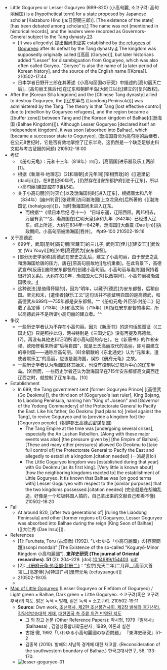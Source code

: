 - Little Goguryeo or Lesser Goguryeo (699-820) (小高句麗, 소고구려; 高句丽侯国) is a [hypothetical term] for a state proposed by Japanese scholar [Kaizaburo Hino (ja:日野開三郎)]. [The existence of the state] [has been debated among scholars].[1](((rl6W2yA0c))) The name was not [mentioned in historical records], and the leaders were recorded as Governors-General subject to the Tang dynasty.[2](((Y4B0rDOkP)))[3]
    - [It was allegedly] 提出但尚未证实 established by [the refugees of Goguryeo](((pALJ6ATz6))) after its defeat by the Tang dynasty.[4] The kingdom was supposedly originally called [[高丽 (Goryeo)]], but later historians added "Lesser" for disambiguation from Goguryeo, which was also often called Goryeo. "Goryeo" is also the name of [a later period of Korean history], and the source of the English name [[Korea]].
210502-17:44
    - 日本学者日野开三郎在其著述《小高句丽国の研究》中描述的[高句丽灭亡后]，[高句丽王族后代]在辽东和朝鲜半岛[大同江以北]建立的[复兴政权]。
- After the [Korean Silla kingdom] and the [Chinese Tang dynasty] allied to destroy Goguryeo, the [[辽东半岛 (Liaodong Peninsula)]] was administered by the Tang. The theory is that Tang [lost effective control] due to [rebellion by Goguryeo refugees], and the region became a [[buffer zone]] between Tang and [the Korean kingdom of Balhae]([[渤海国 (Balhae Kingdom)]]). Although Lesser Goguryeo [declared itself an independent kingdom], it was soon [absorbed into Balhae], which [became a successor state to Goguryeo].
(渤海国自命为高句丽的后继者，在公元8世纪时，它是否有效地掌控了辽东半岛，这仍然是一个缺乏足够史料文献与考古证据的问题)
210502-18:00
- 考证
    - 《册府元龟》：元和十三年（818年）四月，[高丽国]进乐器及乐工两部[1]。
    - 根据《新唐书·地理志》[2]和唐朝[贞元年间][宰相贾耽]的《[[道里记 (daoliji)]]》，在8世纪90年代，[仍然存在][安东都护府][驻于辽东]，所以小高句丽[建国]应在9世纪初。
    - 关于小高句丽[何时灭亡]以及渤海国何时[进入辽东]，根据唐太和八年（834年）[幽州判官][张建章]访问渤海国[上京龙泉府]后所著的《[[渤海国记 (bohaiguoji)]]》，当时渤海国尚未进入辽东。
        - 而根据^^《续日本后纪·卷十一》 “日域东遥，辽阳西阻。两邦相去，万里有余”^^[3]，渤海国在[仁明天皇]承和九年（842年）已经进入辽东。综上所述，大约在834年—842年，渤海国[[大彝震 (Dae Ijin)]]执政期间，小高句丽被渤海国[吞并]。 #pt9-100
210502-19:16
- 关于高德武
    - 699年，武周[册封]高句丽[宝藏王]的三儿子, 武则天[侄儿][建安王][[武攸宜 (Wu Youyi)]]的[外甥]高德武为[安东都督]。
    - [部分历史学家称]高德武在安史之乱后，建立了小高句丽，由于安史之乱和渤海国给唐的压力，唐在[原高句丽故地][危机重重]。在此背景下，高德武宣布[反唐][废除安东都督府]创建小高句丽。小高句丽与渤海国[保持着很好的关系]。大约在820年，渤海国大仁秀[执政期间]，小高句丽被渤海国吸收。[4]
    - 这种说法[是值得怀疑的]，因为“明年，以藏子[德武]为安东都督，后稍自国。至元和末，[遣使者]献乐工云”这句话并不能证明自国的是高德武，和高德武从699年—755年都是安东都督。^^《册府元龟·外臣部·封册二》记载了高定傅（713年）[5]和高文简（715年）[6]担任安东都督的事实，所以高德武并不是所谓小高句丽的建立者。^^
- 争议
    - 一些历史学者认为不存在小高句丽。因为《新唐书》的这句话属孤证（《三国史记》只是照抄此句，两书特别是《三国史记》没有再提及高德武。[7]。再没有其他史料证明所谓小高句丽的存在）。在《新唐书》的作者宋祁、欧阳修看来所谓“后稍自国”，就是王氏高丽取代的高丽，即弓裔建立的泰封国——通称后高句丽。[8]金毓黻的《东北通史》认为“元和末，遣使者献乐工”的高丽，应该是渤海国，误抄《册府元龟》之故。
    - 一些历史学者认为渤海国终其始末，也没有控制以辽阳为中心的辽东半岛。[9]然而，一些历史学者还认为渤海国早在715年安东都督高文简西迁辽西之时，就控制了辽东半岛。[10]
- Establishment
    - In 699, the Tang government sent [former Goguryeo Prince] [[高德武 (Go Deokmu)]], the third son of [Goguryeo's last ruler], King Bojang, to Liaodong Peninsula, naming him "King of Joseon" and [Governor of the Yodong Commandery] of the Protectorate General to Pacify the East. Like his father, Go Deokmu [had plans to] [rebel against the Tang], to revive Goguryeo and to [provide a kingdom for] the [Goguryeo people].
(朝鲜郡王高德武密谋复国)
        - The Tang Empire at the time was [undergoing several crises], especially the An Lushan Rebellion. [Along with these major events was also] [the pressure given by] [the Empire of Balhae]. [These and many other pressures] allowed Go Deokmu to [take full control of] the Protectorate General to Pacify the East and allegedly to establish a kingdom.[citation needed] (一派胡言lol)
        - The Little Goguryeo kingdom was [established during that year] with Go Deokmu [as its first king]. [Very little is known about] [how the neighboring kingdoms reacted to] the establishment of Little Goguryeo. It tis known that Balhae was [on good terms with] Lesser Goguryeo with respect to the [similar purposes] that the two kingdoms possessed.[citation needed]
(完全就是在胡编乱造，好像是一个垃圾韩国人搞的，自己拿出来的文献自己都看不懂)
210502-18:20
- Fall
    - At around 820, [after two generations of] [ruling the Liaodong Peninsula] and other [former regions of] Goguryeo, Lesser Goguryeo was absorbed into Balhae during the reign [King Seon of Balhae]([[大仁秀 (Dae Insu)]]).
- References
    - [1]: Furuhata, Toru (古畑徹) (1992). "いわゆる「小高句麗國」の[存否問題](sonpi mondai)" [The Existence of the so-called "Koguryǒ-Minor Kingdom 小高句麗國"]. __東洋史研究 (The journal of Oriental researches)__. **51** (2): 204–229. [doi]:[10.14989/154403](https://doi.org/10.14989%2F154403). [pdf](https://repository.kulib.kyoto-u.ac.jp/dspace/bitstream/2433/154403/1/jor051_2_204.pdf)
    - [2]: [《册府元龟·外臣部·封册二》](http://www.guoxue123.com/zhibu/0201/03cfyg/0964.htm)：“玄宗[先天二年]二月拜__[高丽大首领]__[高定傅]为[特进]” #[[册府元龟 (cefuyuangui)]]
    - [3]: 《册府元龟·外臣部·封册二》：“开元三年八月[高丽][吐浑]等[诸蕃]降附制曰：[天亡骄子][胡运其终][国有忠臣]汉封斯在[高丽王]莫离支[高文简][都督]”
210502-19:05
    - [4]: https://terms.naver.com/entry.nhn?docId=576073&cid=46620&categoryId=46620
- [Map of Little Goguryeo](https://commons.wikimedia.org/wiki/File:Little_Goguryeo.svg) (Lesser Goguryeo or Fiefdom of Goguryeo) / Light green = Balhae, Dark green = Little Goguryeo. 
소고구려(혹은 고구려 후국)의 지도. 밝은 녹색 = 발해, 짙은 녹색 = 소고구려.
210502-19:11
    - **Source**: Own work, [조선력사, 제2편 조선봉건사회, 제2장 발해와 후기신라, 김일성방송대학 게재](http://www.ournation-school.com/index.php?menu=lecture&cno=13&id=1158), [대한민국 측 주류 의견 반영된 지도](http://cfile10.uf.tistory.com/image/243A853B57D5280B05B833)
        - 그 외 참고 논문 (Other Reference Papers): 박시형, 1979『발해사』(Balhaesa) , 김일성종합대학출판사 ; 1989, 이론과 실천
        - 古畑 徹, 1992「いわゆる小高句麗國の存否問題」 『東洋史硏究』51-2
        - 김종복 (2010). 발해의 서남쪽 경계에 대한 재고찰. (Reconsideration of the southwestern boundary of Balhae.) 한국고대사연구, 58, 133-170.
    - ![lesser-goguryeo-01](https://firebasestorage.googleapis.com/v0/b/firescript-577a2.appspot.com/o/imgs%2Fapp%2FXELiu-NovaKG%2Fr3zsgBbveb.png?alt=media&token=11b4acc6-494d-423b-972b-0c9f134c68fc)
